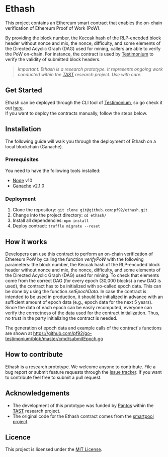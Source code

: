 # Ethash

This project contains an Ethereum smart contract that enables the on-chain verification 
of Ethereum Proof of Work (PoW).

By providing the block number, the Keccak hash of the RLP-encoded block header without nonce and mix, the nonce, difficulty,
and some elements of the Directed Acyclic Graph (DAG) used for mining, callers are able to verify the PoW on-chain. For 
instance, the contract is used by [Testimonium](https://github.com/pantos-io/testimonium) to verify the validity of submitted
block headers. 

> _Important: Ethash is a research prototype. 
  It represents ongoing work conducted within the [TAST](https://dsg.tuwien.ac.at/projects/tast/) 
  research project. Use with care._

## Get Started
Ethash can be deployed through the CLI tool of [Testimonium](https://github.com/pantos-io/testimonium), so go check it out [here](https://github.com/pf92/go-testimonium).  
If you want to deploy the contracts manually, follow the steps below.

## Installation
The following guide will walk you through the deployment of Ethash on a local blockchain (Ganache).

### Prerequisites
You need to have the following tools installed:
* [Node](https://nodejs.org/en/) v10
* [Ganache](https://www.trufflesuite.com/ganache) v2.1.0

### Deployment
1. Clone the repository: `git clone git@github.com:pf92/ethash.git`
2. Change into the project directory: `cd ethash/`
3. Install all dependencies: `npm install`  
4. Deploy contract: `truffle migrate --reset`

## How it works
Developers can use this contract to perform an on-chain verification of Ethereum PoW by calling the
function _verifyPoW_ with the following parameters: the block number, the Keccak hash of the RLP-encoded
block header without nonce and mix, the nonce, difficulty, and some elements of the Directed Acyclic Graph (DAG) used
for mining. To check that elements come from the correct DAG (for every epoch (30,000 blocks) a new DAG is used), the contract has to be initialized
with so-called epoch data. This can be done by using the function _setEpochData_. In case the
contract is intended to be used in production, it should be initialized in advance with
an sufficient amount of epoch data (e.g., epoch data for the next 5 years). Since
the data of each epoch can be easily recomputed, everyone can verify the correctness of the data
used for the contract initialization. Thus, no trust in the party initializing the contract is needed.

The generation of epoch data and example calls of the contract's functions are shown at https://github.com/pf92/go-testimonium/blob/master/cmd/submitEpoch.go


## How to contribute
Ethash is a research prototype. We welcome anyone to contribute.
File a bug report or submit feature requests through the [issue tracker](https://github.com/pantos-io/ethash/issues). 
If you want to contribute feel free to submit a pull request.

## Acknowledgements
* The development of this prototype was funded by [Pantos](https://pantos.io/) within the [TAST](https://dsg.tuwien.ac.at/projects/tast/) research project.
* The original code for the Ethash contract comes from the [smartpool project](https://github.com/smartpool).

## Licence
This project is licensed under the [MIT License](LICENSE).
